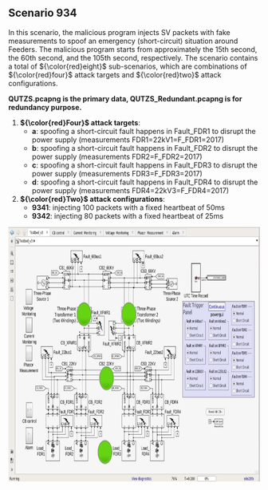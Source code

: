 ## Scenario 934
In this scenario, the malicious program injects SV packets with fake measurements to spoof an emergency (short-circuit) situation around Feeders. The malicious program starts from approximately the 15th second, the 60th second, and the 105th second, respectively. The scenario contains a total of ${\color{red}eight}$ sub-scenarios, which are combinations of ${\color{red}four}$ attack targets and ${\color{red}two}$ attack configurations.

**QUTZS.pcapng is the primary data, QUTZS_Redundant.pcapng is for redundancy purpose.**

1. **${\color{red}Four}$ attack targets**: 
   - **a**: spoofing a short-circuit fault happens in Fault_FDR1 to disrupt the power supply (measurements FDR1=22kV1=F_FDR1=2017)
   - **b**: spoofing a short-circuit fault happens in Fault_FDR2 to disrupt the power supply (measurements FDR2=F_FDR2=2017)
   - **c**: spoofing a short-circuit fault happens in Fault_FDR3 to disrupt the power supply (measurements FDR3=F_FDR3=2017)
   - **d**: spoofing a short-circuit fault happens in Fault_FDR4 to disrupt the power supply (measurements FDR4=22kV3=F_FDR4=2017)
2. **${\color{red}Two}$ attack configurations**:
   - **9341**: injecting 100 packets with a fixed heartbeat of 50ms
   - **9342**: injecting 80 packets with a fixed heartbeat of 25ms

<img src="https://github.com/CSCRC-SCREED/QUT-ZSS-2023-SV/blob/main/Datasets/PrimaryPlant.jpg" alt="" width="800" height="510" />
